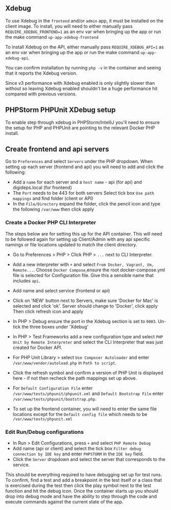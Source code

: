 ## Xdebug

To use Xdebug in the `frontend` and/or `admin` app, it must be installed on the client image. To install, you will need
to either manually pass `REQUIRE_XDEBUG_FRONTEND=1` as an env var when bringing up the app or run the make
command `up-app-xdebug-frontend`

To install Xdebug on the API, either manually pass `REQUIRE_XDEBUG_API=1` as an env var when bringing up the app or run
the make command `up-app-xdebug-api`.

You can confirm installation by running `php -v` in the container and seeing that it reports the Xdebug version.

Since v3 performance with Xdebug enabled is only slightly slower than without so leaving Xdebug enabled shouldn't be a
huge performance hit compared with previous versions.

## PHPStorm PHPUnit XDebug setup

To enable step through xdebug in PHPStorm/IntelliJ you'll need to ensure the setup for PHP and PHPUnit are pointing to
the relevant Docker PHP install.

## Create frontend and api servers

Go to `Preferences` and select `Servers` under the PHP dropdown. When setting up each server (frontend and api) you will
need to add and click the following:

* Add a `name` for each server and a `host name` - api (for api) and digideps.local (for frontend)
* The `Port` needs to be 443 for both servers Select tick box `Use path mappings` and find folder (client or API)
* In the `File/Directory` expand the folder, click the pencil icon and type the following `/var/www` then click apply

### Create a Docker PHP CLI Interpreter

The steps below are for setting this up for the API container. This will need to be followed again for setting up
Client/Admin with any api specific namings or file locations updated to match the client directory.

* Go to Preferences > PHP > Click PHP > `...` next to CLI Interpreter.

* Add a new interpreter with `+` and select `From Docker, Vagrant, Vm, Remote...`. Choose `Docker Compose`,ensure the
  root docker-compose.yml file is selected for Configuration file. Give this a sensible name that includes `api`.
* Add name and select service (frontend or api)
* Click on 'NEW' button next to Servers, make sure 'Docker for Mac' is selected and click 'ok'. Server should change
  to 'Docker', click apply Then click refresh icon and apply

* In PHP > Debug ensure the port in the Xdebug section is set to `9003`. Un-tick the three boxes under 'Xdebug'

* In PHP > Test Frameworks add a new configuration type and select `PHP Unit by Remote Interpreter` and select the CLI
  Interpreter that was just created for Docker API.
* For PHP Unit Library > select `Use Composer Autoloader` and enter `/var/www/vendor/autoload.php` in `Path to script`.
* Click the refresh symbol and confirm a version of PHP Unit is displayed here - if not then recheck the path mappings set up above.
* For `Default Configuration File` enter `/var/www/tests/phpunit/phpunit.xml` and `Default Bootstrap File` enter `/var/www/tests/phpunit/bootstrap.php`.

* To set up the frontend container, you will need to enter the same file locations except for the `Default config file` which needs to be `/var/www/tests/phpunit.xml`

### Edit Run/Debug configurations

* In Run > Edit Configurations, press `+` and select `PHP Remote Debug`
* Add name (api or client) and select the tick box `Filter debug connection by IDE key` and enter `PHPSTORM` in the `IDE key` field.
* Click the `Server` dropdown and select the server that corresponds to the service.

This should be everything required to have debugging set up for test runs. To confirm, find a test and add a breakpoint in the test itself or a class that is exercised during the test then click the play symbol next to the test function and hit the debug icon. Once the container starts up you should drop into debug mode and have the ability to step through the code and execute commands against the current state of the app.
